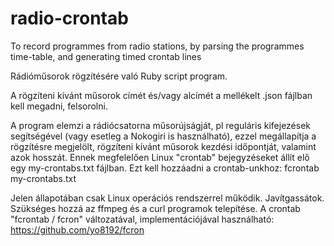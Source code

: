 # radio-crontab
To record programmes from radio stations, by parsing the programmes time-table, and generating timed crontab lines

Rádióműsorok rögzítésére való Ruby script program.

A rögzíteni kívánt műsorok címét és/vagy alcímét a mellékelt .json fájlban kell megadni, felsorolni.

A program elemzi a rádiócsatorna műsorújságját, pl reguláris kifejezések segítségével (vagy esetleg a Nokogiri is használható),
ezzel megállapítja a rögzítésre megjelölt, rögzíteni kívánt műsorok kezdési időpontját, valamint azok hosszát. Ennek
megfelelően Linux "crontab" bejegyzéseket állít elő egy my-crontabs.txt fájlban. Ezt kell hozzáadni a crontab-unkhoz: 
fcrontab my-crontabs.txt  

Jelen állapotában csak Linux operációs rendszerrel működik. Javítgassátok.
Szükséges hozzá az ffmpeg és a curl programok telepítése.
A crontab "fcrontab / fcron" változatával, implementációjával használható: https://github.com/yo8192/fcron

